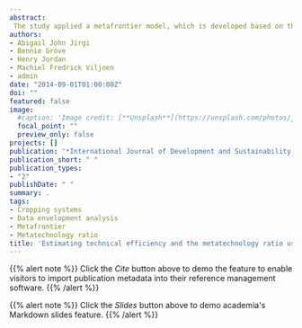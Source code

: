 ```yaml
---
abstract:
 The study applied a metafrontier model, which is developed based on the idea that different groups of cropping systems use different technology set. The analysis is applied to the meta-cost efficiency of 98 monocroppers and 158 intercroppers. The results reveal that based on the metatechnology ratio, millet/cowpea group were more technically efficient followed by the sorghum/cowpea group. The sorghum groups were less technically efficient. This suggests that crop diversification in order to manage risk sources has the potential of improving crop productivity in Kebbi State. Crop combinations, however, prove to play an important role. Care should be taken to select the optimal combination of crops to include in the intercropping system.
authors:
- Abigail John Jirgi
- Bennie Gróve
- Henry Jordan 
- Machiel Fredrick Viljoen
- admin
date: "2014-09-01T01:00:00Z"
doi: ""
featured: false
image:
  #caption: 'Image credit: [**Unsplash**](https://unsplash.com/photos/jdD8gXaTZsc)'
  focal_point: ""
  preview_only: false
projects: []
publication: '*International Journal of Development and Sustainability 3(7)*:1538-1548'
publication_short: " "
publication_types:
- "2"
publishDate: " "
summary: .
tags:
- Cropping systems
- Data envelopment analysis
- Metafrontier
- Metatechnology ratio 
title: 'Estimating technical efficiency and the metatechnology ratio using the metafrontier approach for cropping systems in Kebbi State, Nigeria'
---
```

{{% alert note %}}
Click the *Cite* button above to demo the feature to enable visitors to import publication metadata into their reference management software.
{{% /alert %}}

{{% alert note %}}
Click the *Slides* button above to demo academia's Markdown slides feature.
{{% /alert %}}
